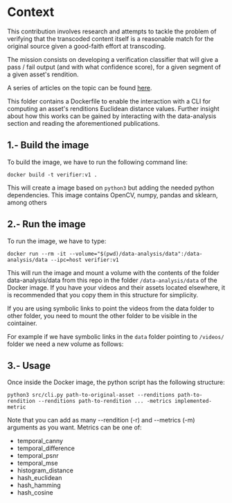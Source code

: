 # Context

This contribution involves research and attempts to tackle the problem of verifying that 
the transcoded content itself is a reasonable match for the original source given a good-faith effort at transcoding.

The mission consists on developing a verification classifier that will give a pass / fail output (and with what confidence score), for a given segment of a given asset's rendition.

A series of articles on the topic can be found [here](https://medium.com/@epiclabs.io/assessing-metrics-for-video-quality-verification-in-livepeers-ecosystem-f66f724b2aea).

This folder contains a Dockerfile to enable the interaction with a CLI for computing an asset's renditions Euclidean distance values.
Further insight about how this works can be gained by interacting with the data-analysis section and reading the aforementioned publications.

## 1.- Build the image
To build the image, we have to run the following command line:

```
docker build -t verifier:v1 .
```

This will create a image based on `python3` but adding the needed python dependencies. This image 
contains OpenCV, numpy, pandas and sklearn, among others

## 2.- Run the image
To run the image, we have to type:

```
docker run --rm -it --volume="$(pwd)/data-analysis/data":/data-analysis/data --ipc=host verifier:v1
```

This will run the image and mount a volume with the contents of the folder data-analysis/data from this repo in the folder 
`/data-analysis/data` of the Docker image. If you have your videos and their assets located elsewhere, it is recommended that you 
copy them in this structure for simplicity.

If you are using symbolic links to point the videos from the data folder to other folder, you need to mount the other folder to be visible in the cointainer.

For example if we have symbolic links in the `data` folder pointing to `/videos/` folder we need a new volume as follows:


## 3.- Usage
Once inside the Docker image, the python script has the following structure:

```
python3 src/cli.py path-to-original-asset --renditions path-to-rendition --renditions path-to-rendition ... -metrics implemented-metric
```
Note that you can add as many --rendition (-r) and --metrics (-m) arguments as you want.
Metrics can be one of:

- temporal_canny
- temporal_difference
- temporal_psnr
- temporal_mse
- histogram_distance
- hash_euclidean
- hash_hamming
- hash_cosine

